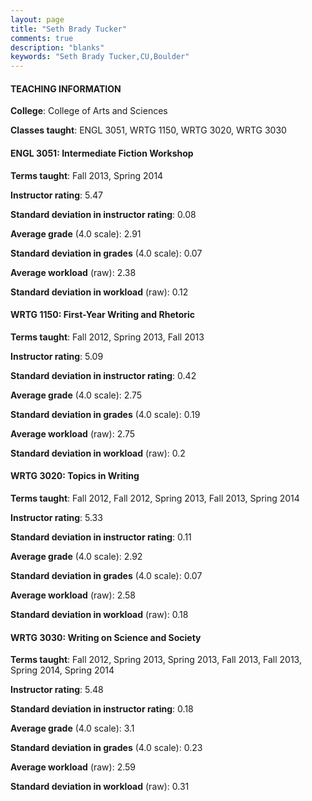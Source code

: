 ```yaml
---
layout: page
title: "Seth Brady Tucker" 
comments: true
description: "blanks"
keywords: "Seth Brady Tucker,CU,Boulder"
---
```

<head>
<script src="https://ajax.googleapis.com/ajax/libs/jquery/2.1.3/jquery.min.js"></script>
<script src="https://dl.dropboxusercontent.com/s/pc42nxpaw1ea4o9/highcharts.js?dl=0"></script>
<!-- <script src="../assets/js/highcharts.js"></script> -->
<style type="text/css">@font-face {
	font-family: "Bebas Neue";
	src: url(https://www.filehosting.org/file/details/544349/BebasNeue Regular.otf) format("opentype");
	}
	h1.Bebas { 
		font-family: "Bebas Neue", Verdana, Tahoma;
	}
</style>
</head>
	   
#### TEACHING INFORMATION

**College**: College of Arts and Sciences

**Classes taught**: ENGL 3051, WRTG 1150, WRTG 3020, WRTG 3030

#### ENGL 3051: Intermediate Fiction Workshop

**Terms taught**: Fall 2013, Spring 2014

**Instructor rating**: 5.47

**Standard deviation in instructor rating**: 0.08

**Average grade** (4.0 scale): 2.91

**Standard deviation in grades** (4.0 scale): 0.07

**Average workload** (raw): 2.38

**Standard deviation in workload** (raw): 0.12

#### WRTG 1150: First-Year Writing and Rhetoric

**Terms taught**: Fall 2012, Spring 2013, Fall 2013

**Instructor rating**: 5.09

**Standard deviation in instructor rating**: 0.42

**Average grade** (4.0 scale): 2.75

**Standard deviation in grades** (4.0 scale): 0.19

**Average workload** (raw): 2.75

**Standard deviation in workload** (raw): 0.2

#### WRTG 3020: Topics in Writing

**Terms taught**: Fall 2012, Fall 2012, Spring 2013, Fall 2013, Spring 2014

**Instructor rating**: 5.33

**Standard deviation in instructor rating**: 0.11

**Average grade** (4.0 scale): 2.92

**Standard deviation in grades** (4.0 scale): 0.07

**Average workload** (raw): 2.58

**Standard deviation in workload** (raw): 0.18

#### WRTG 3030: Writing on Science and Society

**Terms taught**: Fall 2012, Spring 2013, Spring 2013, Fall 2013, Fall 2013, Spring 2014, Spring 2014

**Instructor rating**: 5.48

**Standard deviation in instructor rating**: 0.18

**Average grade** (4.0 scale): 3.1

**Standard deviation in grades** (4.0 scale): 0.23

**Average workload** (raw): 2.59

**Standard deviation in workload** (raw): 0.31

